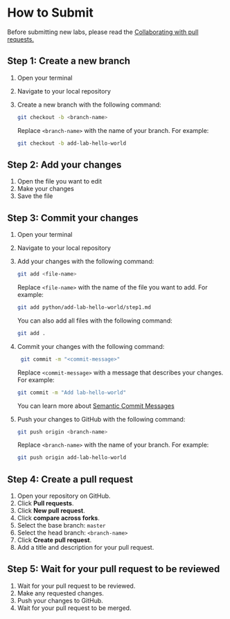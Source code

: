 # How to Submit

Before submitting new labs, please read the [Collaborating with pull requests.](https://docs.github.com/en/pull-requests/collaborating-with-pull-requests)

## Step 1: Create a new branch

1. Open your terminal
2. Navigate to your local repository
3. Create a new branch with the following command:

   ```bash
   git checkout -b <branch-name>
   ```

   Replace `<branch-name>` with the name of your branch. For example:

   ```bash
   git checkout -b add-lab-hello-world
   ```

## Step 2: Add your changes

1. Open the file you want to edit
2. Make your changes
3. Save the file

## Step 3: Commit your changes

1. Open your terminal
2. Navigate to your local repository
3. Add your changes with the following command:

   ```bash
   git add <file-name>
   ```

   Replace `<file-name>` with the name of the file you want to add. For example:

   ```bash
   git add python/add-lab-hello-world/step1.md
   ```

   You can also add all files with the following command:

   ```bash
   git add .
   ```

4. Commit your changes with the following command:

   ```bash
    git commit -m "<commit-message>"
   ```

   Replace `<commit-message>` with a message that describes your changes. For example:

   ```bash
   git commit -m "Add lab-hello-world"
   ```

   You can learn more about [Semantic Commit Messages](https://gist.github.com/joshbuchea/6f47e86d2510bce28f8e7f42ae84c716)

5. Push your changes to GitHub with the following command:

   ```bash
   git push origin <branch-name>
   ```

   Replace `<branch-name>` with the name of your branch. For example:

   ```bash
   git push origin add-lab-hello-world
   ```

## Step 4: Create a pull request

1. Open your repository on GitHub.
2. Click **Pull requests**.
3. Click **New pull request**.
4. Click **compare across forks**.
5. Select the base branch: `master`
6. Select the head branch: `<branch-name>`
7. Click **Create pull request**.
8. Add a title and description for your pull request.

## Step 5: Wait for your pull request to be reviewed

1. Wait for your pull request to be reviewed.
2. Make any requested changes.
3. Push your changes to GitHub.
4. Wait for your pull request to be merged.
